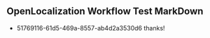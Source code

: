 ## OpenLocalization Workflow Test MarkDown
* 51769116-61d5-469a-8557-ab4d2a3530d6 thanks!

<!--HONumber=Aug16_HO4-->



